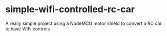 # simple-wifi-controlled-rc-car
A really simple project using a NodeMCU motor shield to convert a RC car to have WiFi controls
